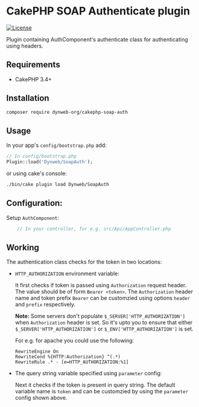 # CakePHP SOAP Authenticate plugin

[![License](https://img.shields.io/badge/license-MIT-blue.svg?style=flat-square)](LICENSE.txt)

Plugin containing AuthComponent's authenticate class for authenticating using headers.

## Requirements

* CakePHP 3.4+

## Installation

```sh
composer require dynweb-org/cakephp-soap-auth
```

## Usage

In your app's `config/bootstrap.php` add:

```php
// In config/bootstrap.php
Plugin::load('Dynweb/SoapAuth');
```

or using cake's console:

```sh
./bin/cake plugin load Dynweb/SoapAuth
```

## Configuration:

Setup `AuthComponent`:

```php
    // In your controller, for e.g. src/Api/AppController.php
```

## Working

The authentication class checks for the token in two locations:

- `HTTP_AUTHORIZATION` environment variable:

  It first checks if token is passed using `Authorization` request header.
  The value should be of form `Bearer <token>`. The `Authorization` header name
  and token prefix `Bearer` can be customzied using options `header` and `prefix`
  respectively.

  **Note:** Some servers don't populate `$_SERVER['HTTP_AUTHORIZATION']` when
  `Authorization` header is set. So it's upto you to ensure that either
  `$_SERVER['HTTP_AUTHORIZATION']` or `$_ENV['HTTP_AUTHORIZATION']` is set.

  For e.g. for apache you could use the following:

  ```
  RewriteEngine On
  RewriteCond %{HTTP:Authorization} ^(.*)
  RewriteRule .* - [e=HTTP_AUTHORIZATION:%1]
  ```

- The query string variable specified using `parameter` config:

  Next it checks if the token is present in query string. The default variable
  name is `token` and can be customzied by using the `parameter` config shown
  above.
